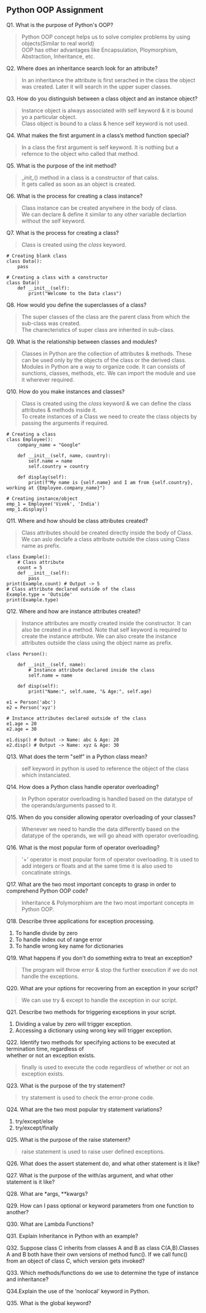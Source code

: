 ## Python OOP Assignment
Q1. What is the purpose of Python's OOP?
> Python OOP concept helps us to solve complex problems by using objects(Similar to real world)  
> OOP has other advantages like Encapsulation, Ploymorphism, Abstraction, Inheritance, etc.  

Q2. Where does an inheritance search look for an attribute?
> In an inheritance the attribute is first serached in the class the object was created. Later it will search in the upper super classes.

Q3. How do you distinguish between a class object and an instance object?
> Instance object is always associated with self keyword & it is bound yo a particular object.  
> Class object is bound to a class & hence self keyword is not used.  

Q4. What makes the first argument in a class’s method function special?
> In a class the first argument is self keyword. It is nothing but a refernce to the object who called that method.

Q5. What is the purpose of the init method?
> \__init\__() method in a class is a constructor of that calss.  
> It gets called as soon as an object is created.  

Q6. What is the process for creating a class instance?
> Class instance can be created anywhere in the body of class.  
> We can declare & define it similar to any other variable declartion without the self keyword.  

Q7. What is the process for creating a class?
> Class is created using the *class* keyword.
```
# Creating blank class
class Data():
	pass
	
# Creating a class with a constructor
class Data()
	def __init__(self):
		print("Welcome to the Data class")
```

Q8. How would you define the superclasses of a class?
> The super classes of the class are the parent class from which the sub-class was created.  
> The charecteristics of super class are inherited in sub-class.  

Q9. What is the relationship between classes and modules?
> Classes in Python are the collection of attributes & methods. These can be used only by the objects of the class or the derived class.  
> Modules in Python are a way to organize code. It can consists of sunctions, classes, methods, etc. We can import the module and use it wherever required.  

Q10. How do you make instances and classes?
> Class is created using the *class* keyword & we can define the class attributes & methods inside it.  
> To create instances of a Class we need to create the class objects by passing the arguments if required.  
```
# Creating a class
class Employee():
	company_name = "Google"

	def __init__(self, name, country):
		self.name = name
		self.country = country

	def display(self):
		print(f"My name is {self.name} and I am from {self.country}, working at {Employee.company_name}")
		
# Creating instance/object
emp_1 = Employee('Vivek', 'India')
emp_1.display()
```

Q11. Where and how should be class attributes created?
> Class attributes should be created directly inside the body of Class.  
> We can aslo declafe a class attribute outside the class using Class name as prefix.
```
class Example():
	# Class attribute
	count = 5
	def __init__(self):
		pass
print(Example.count) # Output -> 5
# Class attribute declared outside of the class
Example.type = 'Outside'
print(Example.type)
```

Q12. Where and how are instance attributes created?
> Instance attributes are mostly created inside the constructor. It can also be created in a method.
> Note that self keyword is required to create the instance attribute.
> We can also create the instance attributes outside the class using the object name as prefix.
```
class Person():
	
    def __init__(self, name):
        # Instance attribute declared inside the class
        self.name = name

    def disp(self):
        print("Name:", self.name, "& Age:", self.age)

e1 = Person('abc')
e2 = Person('xyz')

# Instance attributes declared outside of the class
e1.age = 20
e2.age = 30

e1.disp() # Outout -> Name: abc & Age: 20
e2.disp() # Output -> Name: xyz & Age: 30
```

Q13. What does the term "self" in a Python class mean?
> self keyword in python is used to reference the object of the class which instanciated.

Q14. How does a Python class handle operator overloading?
> In Python operator overloading is handled based on the datatype of the operands/arguments passed to it.

Q15. When do you consider allowing operator overloading of your classes?
> Whenever we need to handle the data differently based on the datatype of the operands, we will go ahead with operator overloading.

Q16. What is the most popular form of operator overloading?
> '+' operator is most popular form of operator overloading. It is used to add integers or floats and at the same time it is also used to concatinate strings.

Q17. What are the two most important concepts to grasp in order to comprehend Python OOP code?
> Inheritance & Polymorphism are the two most important concepts in Python OOP.

Q18. Describe three applications for exception processing.
1. To handle divide by zero  
2. To handle index out of range error
3. To handle wrong key name for dictionaries  

Q19. What happens if you don't do something extra to treat an exception?
> The program will throw error & stop the further execution if we do not handle the exceptions.

Q20. What are your options for recovering from an exception in your script?
> We can use try & except to handle the exception in our script.

Q21. Describe two methods for triggering exceptions in your script.
1. Dividing a value by zero will trigger exception.  
2. Accessing a dictionary using wrong key will trigger exception.  

Q22. Identify two methods for specifying actions to be executed at termination time, regardless of  
whether or not an exception exists.
> finally is used to execute the code regardless of whether or not an exception exists.

Q23. What is the purpose of the try statement?
> try statement is used to check the error-prone code.

Q24. What are the two most popular try statement variations?
1. try/except/else  
2. try/except/finally

Q25. What is the purpose of the raise statement?
> raise statement is used to raise user defined exceptions.

Q26. What does the assert statement do, and what other statement is it like?

Q27. What is the purpose of the with/as argument, and what other statement is it like?

Q28. What are *args, **kwargs?

Q29. How can I pass optional or keyword parameters from one function to another?

Q30. What are Lambda Functions?

Q31. Explain Inheritance in Python with an example?

Q32. Suppose class C inherits from classes A and B as class C(A,B).Classes A and B both have their own versions of method func(). If we call func() from an object of 
class C, which version gets invoked?

Q33. Which methods/functions do we use to determine the type of instance and inheritance?

Q34.Explain the use of the 'nonlocal' keyword in Python.

Q35. What is the global keyword?
